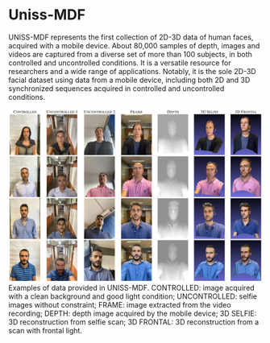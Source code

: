 # Uniss-MDF

UNISS-MDF represents the first collection of 2D-3D data of human faces, acquired with a mobile device. About 80,000 samples of depth, images and videos are captured from a diverse set of more than 100 subjects, in both controlled and uncontrolled conditions.
It is a versatile resource for researchers and a wide range of applications. Notably, it is the sole 2D-3D facial dataset using data from a mobile device, including both 2D and 3D synchronized sequences acquired in controlled and uncontrolled conditions. 

![IMAGE_DESCRIPTION](Examples.png)
Examples of data provided in UNISS-MDF. CONTROLLED: image acquired with a clean background and good light condition; UNCONTROLLED: selfie images without constraint; FRAME: image extracted from the video recording; DEPTH: depth image acquired by the mobile device; 3D SELFIE: 3D reconstruction from selfie scan; 3D FRONTAL: 3D reconstruction from a scan with frontal light.

